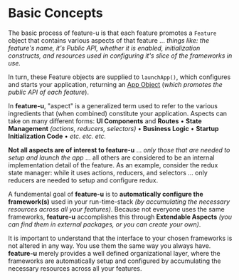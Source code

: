 # Basic Concepts

The basic process of feature-u is that each feature promotes a
`Feature` object that contains various aspects of that feature
... _things like: the feature's name, it's Public API, whether it is
enabled, initialization constructs, and resources used in configuring
it's slice of the frameworks in use._ 

In turn, these Feature objects are supplied to `launchApp()`, which
configures and starts your application, returning an [App
Object](#app-object) (_which promotes the public API of each
feature_).

In **feature-u**, "aspect" is a generalized term used to refer to the
various ingredients that (when combined) constitute your application.
Aspects can take on many different forms: **UI Components** and **Routes**
&bull; **State Management** _(actions, reducers, selectors)_ &bull;
**Business Logic** &bull; **Startup Initialization Code** &bull;
_etc. etc. etc._

**Not all aspects are of interest to feature-u** ...  _only those that
are needed to setup and launch the app_ ... all others are
considered to be an internal implementation detail of the feature.  As
an example, consider the redux state manager: while it uses actions,
reducers, and selectors ... only reducers are needed to setup and
configure redux.

A fundemental goal of **feature-u** is to **automatically configure
the framework(s)** used in your run-time-stack _(by accumulating the
necessary resources across all your features)_.  Because not everyone
uses the same frameworks, **feature-u** accomplishes this through
**Extendable Aspects** _(you can find them in external packages, or
you can create your own)_.  

It is important to understand that the interface to your chosen
frameworks is not altered in any way.  You use them the same way you
always have.  **feature-u** merely provides a well defined
organizational layer, where the frameworks are automatically setup and
configured by accumulating the necessary resources across all your
features.

